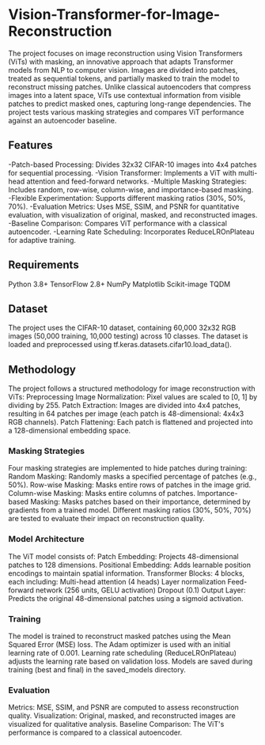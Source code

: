 # Vision-Transformer-for-Image-Reconstruction
The project focuses on image reconstruction using Vision Transformers (ViTs) with masking, an innovative approach that adapts Transformer models from NLP to computer vision. Images are divided into patches, treated as sequential tokens, and partially masked to train the model to reconstruct missing patches. Unlike classical autoencoders that compress images into a latent space, ViTs use contextual information from visible patches to predict masked ones, capturing long-range dependencies. The project tests various masking strategies and compares ViT performance against an autoencoder baseline.

## Features
-Patch-based Processing: Divides 32x32 CIFAR-10 images into 4x4 patches for sequential processing.
-Vision Transformer: Implements a ViT with multi-head attention and feed-forward networks.
-Multiple Masking Strategies: Includes random, row-wise, column-wise, and importance-based masking.
-Flexible Experimentation: Supports different masking ratios (30%, 50%, 70%).
-Evaluation Metrics: Uses MSE, SSIM, and PSNR for quantitative evaluation, with visualization of original, masked, and reconstructed images.
-Baseline Comparison: Compares ViT performance with a classical autoencoder.
-Learning Rate Scheduling: Incorporates ReduceLROnPlateau for adaptive training.

## Requirements
Python 3.8+
TensorFlow 2.8+
NumPy
Matplotlib
Scikit-image
TQDM

## Dataset
The project uses the CIFAR-10 dataset, containing 60,000 32x32 RGB images (50,000 training, 10,000 testing) across 10 classes. The dataset is loaded and preprocessed using tf.keras.datasets.cifar10.load_data().

## Methodology

The project follows a structured methodology for image reconstruction with ViTs:
Preprocessing
Image Normalization: Pixel values are scaled to [0, 1] by dividing by 255.
Patch Extraction: Images are divided into 4x4 patches, resulting in 64 patches per image (each patch is 48-dimensional: 4x4x3 RGB channels).
Patch Flattening: Each patch is flattened and projected into a 128-dimensional embedding space.

### Masking Strategies

Four masking strategies are implemented to hide patches during training:
Random Masking: Randomly masks a specified percentage of patches (e.g., 50%).
Row-wise Masking: Masks entire rows of patches in the image grid.
Column-wise Masking: Masks entire columns of patches.
Importance-based Masking: Masks patches based on their importance, determined by gradients from a trained model.
Different masking ratios (30%, 50%, 70%) are tested to evaluate their impact on reconstruction quality.

### Model Architecture

The ViT model consists of:
Patch Embedding: Projects 48-dimensional patches to 128 dimensions.
Positional Embedding: Adds learnable position encodings to maintain spatial information.
Transformer Blocks: 4 blocks, each including:
Multi-head attention (4 heads)
Layer normalization
Feed-forward network (256 units, GELU activation)
Dropout (0.1)
Output Layer: Predicts the original 48-dimensional patches using a sigmoid activation.

### Training
The model is trained to reconstruct masked patches using the Mean Squared Error (MSE) loss.
The Adam optimizer is used with an initial learning rate of 0.001.
Learning rate scheduling (ReduceLROnPlateau) adjusts the learning rate based on validation loss.
Models are saved during training (best and final) in the saved_models directory.

### Evaluation
Metrics: MSE, SSIM, and PSNR are computed to assess reconstruction quality.
Visualization: Original, masked, and reconstructed images are visualized for qualitative analysis.
Baseline Comparison: The ViT's performance is compared to a classical autoencoder.
